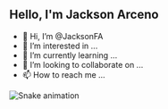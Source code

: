 ## Hello, I'm Jackson Arceno

- 👋 Hi, I’m @JacksonFA
- 👀 I’m interested in ...
- 🌱 I’m currently learning ...
- 💞️ I’m looking to collaborate on ...
- 📫 How to reach me ...

![Snake animation](https://github.com/JacksonFA/JacksonFA/blob/output/github-contribution-grid-snake.svg)
